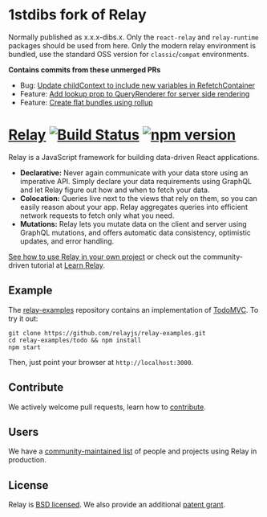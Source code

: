 # 1stdibs fork of Relay
Normally published as x.x.x-dibs.x. Only the `react-relay` and `relay-runtime` packages should be used from here. Only the modern relay environment is bundled, use the standard OSS version for `classic`/`compat` environments.

**Contains commits from these unmerged PRs**
* Bug: [Update childContext to include new variables in RefetchContainer](https://github.com/facebook/relay/pull/1702)
* Feature: [Add lookup prop to QueryRenderer for server side rendering](https://github.com/facebook/relay/pull/1760)
* Feature: [Create flat bundles using rollup](https://github.com/facebook/relay/pull/1610) 


# [Relay](https://facebook.github.io/relay/) [![Build Status](https://travis-ci.org/facebook/relay.svg?branch=master)](https://travis-ci.org/facebook/relay) [![npm version](https://badge.fury.io/js/react-relay.svg)](http://badge.fury.io/js/react-relay)

Relay is a JavaScript framework for building data-driven React applications.

* **Declarative:** Never again communicate with your data store using an imperative API. Simply declare your data requirements using GraphQL and let Relay figure out how and when to fetch your data.
* **Colocation:** Queries live next to the views that rely on them, so you can easily reason about your app. Relay aggregates queries into efficient network requests to fetch only what you need.
* **Mutations:** Relay lets you mutate data on the client and server using GraphQL mutations, and offers automatic data consistency, optimistic updates, and error handling.

[See how to use Relay in your own project](https://facebook.github.io/relay/docs/getting-started.html) or check out the community-driven tutorial at [Learn Relay](https://www.learnrelay.org).

## Example

The [relay-examples](https://github.com/relayjs/relay-examples) repository contains an implementation of [TodoMVC](http://todomvc.com/). To try it out:

```
git clone https://github.com/relayjs/relay-examples.git
cd relay-examples/todo && npm install
npm start
```

Then, just point your browser at `http://localhost:3000`.

## Contribute

We actively welcome pull requests, learn how to [contribute](./CONTRIBUTING.md).

## Users

We have a [community-maintained list](./USERS.md) of people and projects using Relay in production.

## License

Relay is [BSD licensed](./LICENSE). We also provide an additional [patent grant](./PATENTS).
